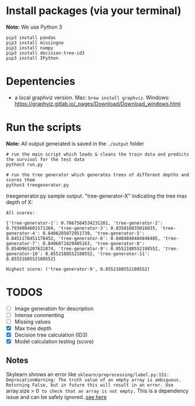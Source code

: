 # Install packages (via your terminal)
**Note:** We use Python 3

```
pip3 install pandas
pip3 install missingno
pip3 install numpy
pip3 install decision-tree-id3
pip3 install IPython 
```

# Depentencies

- a local graphviz version. Mac: `brew install graphviz`. Windows: https://graphviz.gitlab.io/_pages/Download/Download_windows.html

# Run the scripts
**Note:** All output generated is saved in the `./output` folder

```
# run the main script which loads & cleans the train data and predicts the survival for the test data
python3 run.py

# run the tree generator which generates trees of different depths and scores them
python3 treegenerator.py
```

treegenerator.py sample output. "tree-generator-X" indicating the tree max depth of X:
```
All scores:

{'tree-generator-1': 0.7867564534231201, 'tree-generator-2': 0.7934904601571269, 'tree-generator-3': 0.835016835016835, 'tree-generator-4': 0.8406285072951739, 'tree-generator-5': 0.8451178451178452, 'tree-generator-6': 0.8484848484848485, 'tree-generator-7': 0.8496071829405163, 'tree-generator-8': 0.8540965207631874, 'tree-generator-9': 0.8552188552188552, 'tree-generator-10': 0.8552188552188552, 'tree-generator-11': 0.8552188552188552}

Highest score: ('tree-generator-9', 0.8552188552188552)
```

# TODOS

- [ ] Image generation for description 
- [ ] Intense commenting
- [ ] Missing values 
- [x] Max tree depth
- [X] Decision tree calculation (ID3)
- [x] Model calculation testing (score)

## Notes

Skylearn shrows an error like `sklearn/preprocessing/label.py:151: DeprecationWarning: The truth value of an empty array is ambiguous. Returning False, but in future this will result in an error. Use `array.size > 0` to check that an array is not empty.` This is a dependency issue and can be safely ignored..[see here](https://stackoverflow.com/questions/48687375/deprecation-error-in-sklearn-about-empty-array-without-any-empty-array-in-my-cod)